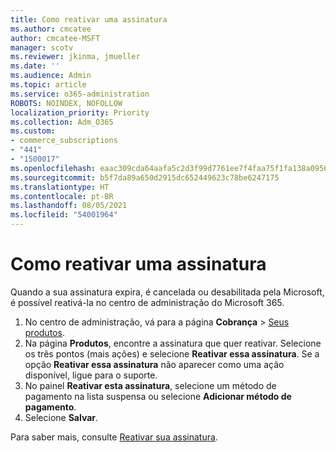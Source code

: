 ```yaml
---
title: Como reativar uma assinatura
ms.author: cmcatee
author: cmcatee-MSFT
manager: scotv
ms.reviewer: jkinma, jmueller
ms.date: ''
ms.audience: Admin
ms.topic: article
ms.service: o365-administration
ROBOTS: NOINDEX, NOFOLLOW
localization_priority: Priority
ms.collection: Adm_O365
ms.custom:
- commerce_subscriptions
- "441"
- "1500017"
ms.openlocfilehash: eaac309cda64aafa5c2d3f99d7761ee7f4faa75f1fa138a095615efe927e109b
ms.sourcegitcommit: b5f7da89a650d2915dc652449623c78be6247175
ms.translationtype: HT
ms.contentlocale: pt-BR
ms.lasthandoff: 08/05/2021
ms.locfileid: "54001964"
---
```

# <a name="how-to-reactivate-a-subscription"></a>Como reativar uma assinatura

Quando a sua assinatura expira, é cancelada ou desabilitada pela Microsoft, é possível reativá-la no centro de administração do Microsoft 365.
  
1. No centro de administração, vá para a página **Cobrança** \> [Seus produtos](https://go.microsoft.com/fwlink/p/?linkid=842054).
2. Na página **Produtos**, encontre a assinatura que quer reativar. Selecione os três pontos (mais ações) e selecione **Reativar essa assinatura**.
    Se a opção **Reativar essa assinatura** não aparecer como uma ação disponível, ligue para o suporte.
3. No painel **Reativar esta assinatura**, selecione um método de pagamento na lista suspensa ou selecione **Adicionar método de pagamento**.
4. Selecione **Salvar**.

Para saber mais, consulte [Reativar sua assinatura](/microsoft-365/commerce/subscriptions/reactivate-your-subscription).